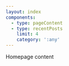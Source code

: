 ```yaml
---
layout: index
components:
  - type: pageContent
  - type: recentPosts
    limit: 4
    category: ':any'
---
```


Homepage content
